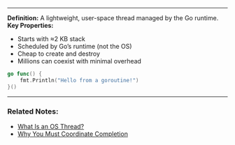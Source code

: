 
---

**Definition:** A lightweight, user-space thread managed by the Go runtime.  
**Key Properties:**
- Starts with ≈2 KB stack
- Scheduled by Go’s runtime (not the OS)
- Cheap to create and destroy
- Millions can coexist with minimal overhead
```go
go func() {
    fmt.Println("Hello from a goroutine!")
}()
```


---
### Related Notes:
- [What Is an OS Thread?](What%20Is%20an%20OS%20Thread?.md)
- [Why You Must Coordinate Completion](Why%20You%20Must%20Coordinate%20Completion.md)